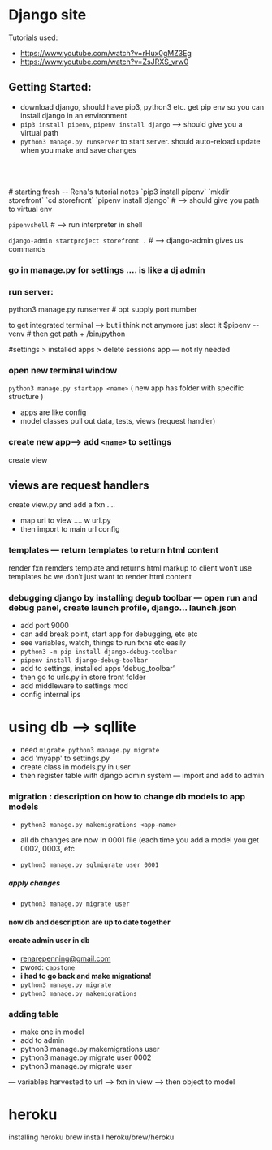 # Django site

Tutorials used:
- https://www.youtube.com/watch?v=rHux0gMZ3Eg
- https://www.youtube.com/watch?v=ZsJRXS_vrw0

## Getting Started: 
- download django, should have pip3, python3 etc. get pip env so you can install django in an environment
- `pip3 install pipenv`, `pipenv install django` --> should give you a virtual path
- `python3 manage.py runserver` to start server. should auto-reload update when you make and save changes

<br>
<br>
<br> 
# starting fresh -- Rena's tutorial notes
`pip3 install pipenv`
`mkdir storefront`
`cd storefront`
`pipenv install django` # —> should give you path to virtual env

`pipenvshell` # —> run interpreter in shell

`django-admin startproject storefront .` #  —> django-admin gives us commands

### go in manage.py for settings …. is like a dj admin

### run server: 
python3 manage.py runserver # opt supply port number

to get integrated terminal —> but i think not anymore just slect it
$pipenv --venv # then get path + /bin/python

#settings > installed apps > delete sessions app — not rly needed 

### open new terminal window
`python3 manage.py startapp <name>` ( new app has folder with specific structure  )
- apps are like config
- model classes pull out data, tests, views (request handler)

### create new app—> add `<name>` to settings
create view
## views are request handlers
create view.py and add a fxn ….

-  map url to view …. w url.py
-  then import to main url config

### templates — return templates to return html content
render fxn remders template and returns html markup to client
won’t use templates bc we don’t just want to render html content

### debugging django by installing degub toolbar  — open run and debug panel, create launch profile, django… launch.json
- add port  9000
- can add break point, start app for debugging, etc etc
- see variables, watch, things to run fxns etc easily
- `python3 -m pip install django-debug-toolbar`
- `pipenv install django-debug-toolbar`
- add to settings, installed apps ‘debug_toolbar’
- then go to urls.py in store front folder
- add middleware to settings mod
- config internal ips

# using db -->  sqllite
- need `migrate python3 manage.py migrate`
- add 'myapp' to settings.py
- create class in models.py in user
- then register table with django admin system
— import and add to admin

### migration : description on how to change db models to app models
- `python3 manage.py makemigrations <app-name>`
- all db changes are now in 0001 file (each time you add a model you get 0002, 0003, etc

- `python3 manage.py sqlmigrate user 0001`
##### apply changes
- `python3 manage.py migrate user`
#### now db and description are up to date together

#### create admin user in db
- renarepenning@gmail.com
- pword: `capstone`
- **i had to go back and make migrations!**
- `python3 manage.py migrate`
- `python3 manage.py makemigrations`

### adding table
- make one in  model
- add to admin
- python3 manage.py makemigrations user
- python3 manage.py migrate user 0002
- python3 manage.py migrate user

— variables harvested to url —> fxn in view —> then object to model 


# heroku
installing heroku brew install heroku/brew/heroku

